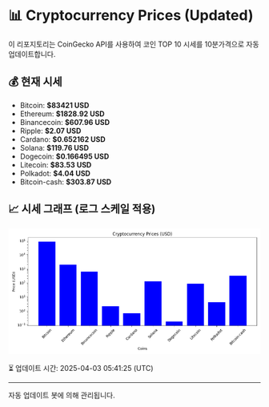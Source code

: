 
# 📊 Cryptocurrency Prices (Updated)

이 리포지토리는 CoinGecko API를 사용하여 코인 TOP 10 시세를 10분가격으로 자동 업데이트합니다.

## 💰 현재 시세
- Bitcoin: **$83421 USD**
- Ethereum: **$1828.92 USD**
- Binancecoin: **$607.96 USD**
- Ripple: **$2.07 USD**
- Cardano: **$0.652162 USD**
- Solana: **$119.76 USD**
- Dogecoin: **$0.166495 USD**
- Litecoin: **$83.53 USD**
- Polkadot: **$4.04 USD**
- Bitcoin-cash: **$303.87 USD**

## 📈 시세 그래프 (로그 스케일 적용)
![Crypto Prices](crypto_prices.png)

⏳ 업데이트 시간: 2025-04-03 05:41:25 (UTC)

---
자동 업데이트 봇에 의해 관리됩니다.
